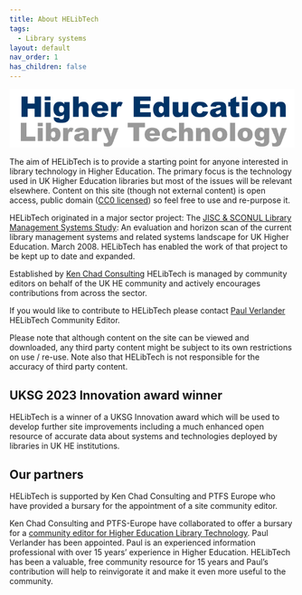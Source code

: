 ```yaml
---
title: About HELibTech
tags:
  - Library systems
layout: default
nav_order: 1
has_children: false
---
```

![Higher Education Library Technology Logo](/assets/images/helibtech-logo.png)

The aim of HELibTech is to provide a starting point for anyone interested in library technology in Higher Education. The primary focus is the technology used in UK Higher Education libraries but most of the issues will be relevant elsewhere. Content on this site (though not external content) is open access, public domain ([CC0 licensed](https://creativecommons.org/publicdomain/zero/1.0/)) so feel free to use and re-purpose it.

HELibTech originated in a major sector project: The [JISC & SCONUL Library Management Systems Study](http://www.webarchive.org.uk/wayback/archive/20140615073047/http://www.jisc.ac.uk/media/documents/programmes/resourcediscovery/lmsstudy.pdf): An evaluation and horizon scan of the current library management systems and related systems landscape for UK Higher Education. March 2008. HELibTech has enabled the work of that project to be kept up to date and expanded. 

Established by [Ken Chad Consulting](http://www.kenchadconsulting.com/) HELibTech is managed by community editors on behalf of the UK HE community and actively encourages contributions from across the sector.

If you would like to contribute to HELibTech please contact [Paul Verlander ](paulverlander@gmail.com)HELibTech Community Editor. 

Please note that although content on the site can be viewed and downloaded, any third party content might be subject to its own restrictions on use / re-use. Note also that HELibTech is not responsible for the accuracy of third party content.

## UKSG 2023 Innovation award winner

HELibTech is a winner of a UKSG Innovation award which will be used to develop further site improvements including a much enhanced open resource of accurate data about systems and technologies deployed by libraries in UK HE institutions.

## Our partners

HELibTech is supported by Ken Chad Consulting and PTFS Europe who have provided a bursary for the appointment of a site community editor.

Ken Chad Consulting and PTFS-Europe have collaborated to offer a bursary for a [community editor for Higher Education Library Technology](https://www.helibtech.com/_media/helibtech_community_editor_pr_september_2023.pdf). Paul Verlander has been appointed. Paul is an experienced information professional with over 15 years’ experience in Higher Education. HELibTech has been a valuable, free community resource for 15 years and Paul’s contribution will help to reinvigorate it and make it even more useful to the community.
